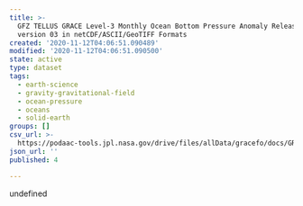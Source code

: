 ```yaml
---
title: >-
  GFZ TELLUS GRACE Level-3 Monthly Ocean Bottom Pressure Anomaly Release 6.0
  version 03 in netCDF/ASCII/GeoTIFF Formats
created: '2020-11-12T04:06:51.090489'
modified: '2020-11-12T04:06:51.090500'
state: active
type: dataset
tags:
  - earth-science
  - gravity-gravitational-field
  - ocean-pressure
  - oceans
  - solid-earth
groups: []
csv_url: >-
  https://podaac-tools.jpl.nasa.gov/drive/files/allData/gracefo/docs/GRACE_GRACE-FO_Months_RL06.csv
json_url: ''
published: 4

---
```

undefined
